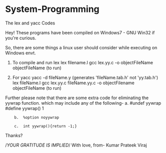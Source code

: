 # System-Programming
The lex and yacc Codes

Hey!
These programs have been compiled on Windows7 - GNU Win32 if you're curious.

So, there are some things a linux user should consider while executing on Windows envt.

1. To compile and run lex
		lex filename.l
		gcc lex.yy.c -o objectFileName
		objectFileName (to run)

2. For yacc
		yacc -d fileName.y   (generates 'fileName.tab.h' not 'yy.tab.h')
		lex fileName.l
		gcc lex.yy.c fileName.yy.c -o objectFilename
		objectFileName    	 (to run)

Further please note that there are some extra code for eliminating the yywrap function.
which may include any of the following-
		a.	#undef yywrap
			#define yywrap() 1

		b.	%option noyywrap

		c.  int yywrap(){return -1;}

Thanks?

/*YOUR GRATITUDE IS IMPLIED*/
With love,
from- 
Kumar Prateek Viraj
